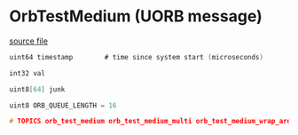 # OrbTestMedium (UORB message)

[source file](https://github.com/PX4/PX4-Autopilot/blob/main/msg/OrbTestMedium.msg)

```c
uint64 timestamp		# time since system start (microseconds)

int32 val

uint8[64] junk

uint8 ORB_QUEUE_LENGTH = 16

# TOPICS orb_test_medium orb_test_medium_multi orb_test_medium_wrap_around orb_test_medium_queue orb_test_medium_queue_poll

```
